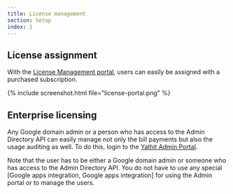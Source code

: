 ```yaml
---
title: License management
section: Setup
index: 1
---
```



## License assignment


With the [License Management portal](https://www.yathit.com/portal/index.html), users can easily be assigned with a purchased subscription. 

{% include screenshot.html file="license-portal.png" %}


## Enterprise licensing 

Any Google domain admin or a person who has access to the Admin Directory API can easily manage not only the bill payments but also the usage auditing as well. To do this, login to the [Yathit Admin Portal](https://www.yathit.com/portal/crm-admin.html). 

Note that the user has to be either a Google domain admin or someone who has access to the Admin Directory API. You do not have to use any special [Google apps integration, Google apps integration] for using the Admin portal or to manage the users.

